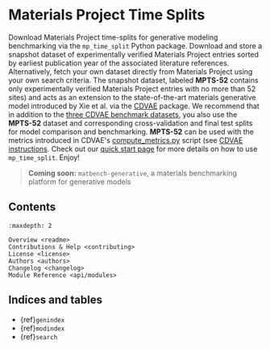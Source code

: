 # Materials Project Time Splits

Download Materials Project time-splits for generative modeling benchmarking via the
`mp_time_split` Python package. Download and store a snapshot dataset of experimentally
verified Materials Project entries sorted by earliest publication year of the associated
literature references. Alternatively, fetch your own dataset directly from Materials
Project using your own search criteria. The snapshot dataset, labeled **MPTS-52**
contains only experimentally verified Materials Project entries with no more than 52
sites) and acts as an extension to the state-of-the-art materials generative model
introduced by Xie et al. via the [CDVAE](https://github.com/txie-93/cdvae) package. We recommend that in addition to the
[three CDVAE benchmark datasets](https://github.com/txie-93/cdvae/tree/main/data), you
also use the **MPTS-52** dataset and corresponding cross-validation and final test
splits for model comparison and benchmarking. **MPTS-52** can be used with the metrics
introduced in CDVAE's
[compute_metrics.py](https://github.com/txie-93/cdvae/blob/main/scripts/compute_metrics.py)
script (see [CDVAE instructions](https://github.com/txie-93/cdvae/issues/10). Check out
our [quick start page](https://mp-time-split.readthedocs.io/en/latest/readme.html) for more details on how to use `mp_time_split`. Enjoy!

> **Coming soon:** `matbench-generative`, a materials benchmarking platform for
> generative models

<!-- ## Note

> This is the main page of your project's [Sphinx] documentation. It is
> formatted in [Markdown]. Add additional pages by creating md-files in
> `docs` or rst-files (formatted in [reStructuredText]) and adding links to
> them in the `Contents` section below.
>
> Please check [Sphinx] and [MyST] for more information
> about how to document your project and how to configure your preferences. -->


## Contents

```{toctree}
:maxdepth: 2

Overview <readme>
Contributions & Help <contributing>
License <license>
Authors <authors>
Changelog <changelog>
Module Reference <api/modules>
```

## Indices and tables

* {ref}`genindex`
* {ref}`modindex`
* {ref}`search`

[Sphinx]: http://www.sphinx-doc.org/
[Markdown]: https://daringfireball.net/projects/markdown/
[reStructuredText]: http://www.sphinx-doc.org/en/master/usage/restructuredtext/basics.html
[MyST]: https://myst-parser.readthedocs.io/en/latest/
